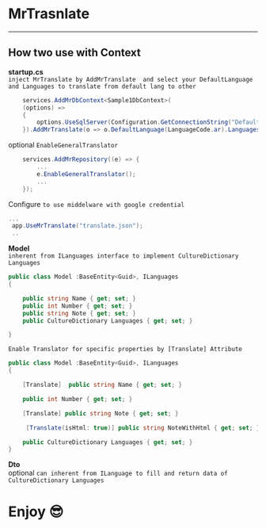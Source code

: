 # MrTrasnlate
-------
## How two use with Context

**startup.cs**
<br/>
`inject MrTranslate by AddMrTranslate  and select your DefaultLanguage and Languages to translate from default lang to other`
```c#
    services.AddMrDbContext<Sample1DbContext>(
    (options) =>
    {
        options.UseSqlServer(Configuration.GetConnectionString("DefaultConnection"));
    }).AddMrTranslate(o => o.DefaultLanguage(LanguageCode.ar).Languages(LanguageCode.en, LanguageCode.fr));

```
optional `EnableGeneralTranslator`
```c#
    services.AddMrRepository((e) => {
        ...
        e.EnableGeneralTranslator();
        ...
    });
```

Configure `to use middelware with google credential`

```c#
...
 app.UseMrTranslate("translate.json");
 ..
```

**Model**
<br/>
`inherent from ILanguages interface to implement CultureDictionary Languages`
```c#
public class Model :BaseEntity<Guid>, ILanguages
{

    public string Name { get; set; }
    public int Number { get; set; }
    public string Note { get; set; }
    public CultureDictionary Languages { get; set; }

}
```

`Enable Translator for specific properties by [Translate] Attribute`

```c#
public class Model :BaseEntity<Guid>, ILanguages
{

    [Translate]  public string Name { get; set; }

    public int Number { get; set; }

    [Translate] public string Note { get; set; }

     [Translate(isHtml: true)] public string NoteWithHtml { get; set; }

    public CultureDictionary Languages { get; set; }
}
```
**Dto**
<br/>
optional `can inherent from ILanguage to fill and return data of CultureDictionary Languages`


# Enjoy 😎
